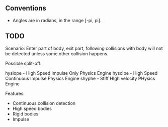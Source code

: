 Conventions
-----------

 - Angles are in radians, in the range [-pi, pi].


TODO
----

Scenario: Enter part of body, exit part, following collisions with body will not be detected unless some other collision happens.

Possible split-off:

hysiope - High Speed Impulse Only Physics Engine
hyscipe - High Speed Continuous Impulse Physics Engine
shyphe - Stiff HIgh velocity PHysics Engine

Features:

 - Continuous collision detection
 - High speed bodies
 - Rigid bodies
 - Impulse
